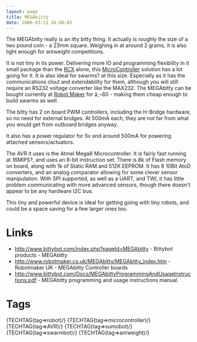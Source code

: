 ```yaml
---
layout: page
title: MEGAbitty
date: 2006-03-21 16:08:03
---
```

<p>The MEGAbitty really is an itty bitty thing. It actually is roughly the size of a two pound coin - a 23mm square. Weighing in at around 2 grams, it is also light enough for antweight competitions.
</p>
<p>It is not tiny in its power. Delivering more IO and programming flexibility in it small package than the <a class="wiki" href="/wiki/rcx.html" title="The Lego Robot Command Explorer">RCX</a> alone, this <a a="" brain")="" class="wiki" for="" href="/wiki/microcontroller.html" robot"="" title="A programmable digital controller (or ">MicroController</a> solution has a lot going for it. It is also ideal for swarms<a class="wiki wikinew for-review" title="Create page: swarms">?</a> at this size. Especially as it has the communications clout and extendability for them, although you will still require an RS232 voltage converter like the MAX232. The MEGAbitty can be bought currently at <a  href="http://www.robotmaker.co.uk/MEGAbitty/MEGAbitty_index.htm" rel="external" target="_blank">Robot Maker</a> for â‚¬60 - making them cheap enough to build swarms as well.
</p>
<p>The bitty has 2 on board PWM controllers, including the H-Bridge hardware, so no need for external bridges. At 500mA each, they are not far from what you would get from outboard bridges anyway.
</p>
<p>It also has a power regulator for 5v and around 500mA for powering attached sensors/actuators.
</p>
<p>The AVR it uses is the Atmel Mega8 Microcontroller. It is fairly fast running at 16MIPS<a class="wiki wikinew for-review" title="Create page: MIPS">?</a>, and uses an 8-bit instruction set. There is 8k of Flash memory on board, along with 1k of Static RAM and 512K EEPROM. It has 8 10Bit AtoD converters, and an analog comparator allowing for some clever sensor manipulation. With SPI supported, as well as a UART, and TWI, it has little problem communicating with more advanced sensors, though there doesn't appear to be any hardware I2C bus.
</p>
<p>This tiny and powerful device is ideal for getting going with tiny robots, and could be a space saving for a few larger ones too.
</p>
<h1  id="Links">Links</h1>
<ul><li> <a  href="http://www.bittybot.com/index.php?pageId=MEGAbitty" rel="external" target="_blank">http://www.bittybot.com/index.php?pageId=MEGAbitty</a> - Bittybot products - MEGAbitty
</li><li> <a  href="http://www.robotmaker.co.uk/MEGAbitty/MEGAbitty_index.htm" rel="external" target="_blank">http://www.robotmaker.co.uk/MEGAbitty/MEGAbitty_index.htm</a> - Robotmaker UK - MEGAbitty Controller boards
</li><li> <a  href="http://www.bittybot.com/Docs/MEGAbittyProgrammingAndUsageInstructions.pdf" rel="external" target="_blank">http://www.bittybot.com/Docs/MEGAbittyProgrammingAndUsageInstructions.pdf</a> - MEGAbitty programming and usage instructions manual.
</li></ul><p>
</p>
<h1  id="Tags">Tags</h1>
<p>{TECHTAG(tag=&gt;robot)/} {TECHTAG(tag=&gt;microcontroller)/}
<br/>{TECHTAG(tag=&gt;AVR)/} {TECHTAG(tag=&gt;sumobot)/}
<br/>{TECHTAG(tag=&gt;swarmbot)/} {TECHTAG(tag=&gt;antweight)/}
</p>
